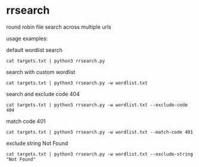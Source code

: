 # rrsearch
round robin file search across multiple urls

usage examples:

default wordlist search

`cat targets.txt | python3 rrsearch.py`

search with custom wordlist

`cat targets.txt | python3 rrsearch.py -w wordlist.txt`

search and exclude code 404

`cat targets.txt | python3 rrsearch.py -w wordlist.txt --exclude-code 404`

match code 401

`cat targets.txt | python3 rrsearch.py -w wordlist.txt --match-code 401`

exclude string Not Found

`cat targets.txt | python3 rrsearch.py -w wordlist.txt --exclude-string "Not Found"`
